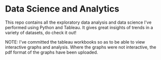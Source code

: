 # Data Science and Analytics
This repo contains all the exploratory data analysis and data science I've performed using Python and Tableau. It gives great insights of trends in a variety of datasets, do check it out!

NOTE: I've committed the tableau workbooks so as to be able to view interactive graphs and analysis. Where the graphs were not interactive, the pdf format of the graphs have been uploaded. 
